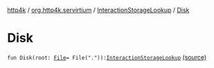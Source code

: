 [http4k](../../index.md) / [org.http4k.servirtium](../index.md) / [InteractionStorageLookup](index.md) / [Disk](./-disk.md)

# Disk

`fun Disk(root: `[`File`](https://docs.oracle.com/javase/9/docs/api/java/io/File.html)` = File(".")): `[`InteractionStorageLookup`](index.md) [(source)](https://github.com/http4k/http4k/blob/master/http4k-testing-servirtium/src/main/kotlin/org/http4k/servirtium/InteractionStorage.kt#L17)